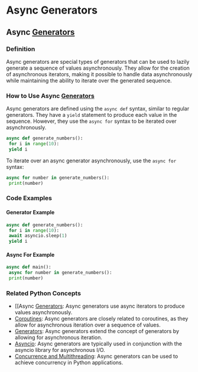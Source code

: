 # Async Generators 
## Async [Generators](./../generators/)

### Definition

Async generators are special types of generators that can be used to lazily generate a sequence of values asynchronously. They allow for the creation of asynchronous iterators, making it possible to handle data asynchronously while maintaining the ability to iterate over the generated sequence.

### How to Use Async [Generators](./../generators/)

Async generators are defined using the `async def` syntax, similar to regular generators. They have a `yield` statement to produce each value in the sequence. However, they use the `async for` syntax to be iterated over asynchronously.

```python
async def generate_numbers():
 for i in range(10):
 yield i
```

To iterate over an async generator asynchronously, use the `async for` syntax:

```python
async for number in generate_numbers():
 print(number)
```

### Code Examples

#### Generator Example

```python
async def generate_numbers():
 for i in range(10):
 await asyncio.sleep(1)
 yield i
```

#### Async For Example

```python
async def main():
 async for number in generate_numbers():
 print(number)
```

### Related Python Concepts

- [[Async [Generators](./../generators/): Async generators use async iterators to produce values asynchronously.
- [Coroutines](./../coroutines/): Async generators are closely related to coroutines, as they allow for asynchronous iteration over a sequence of values.
- [Generators](./../generators/): Async generators extend the concept of generators by allowing for asynchronous iteration.
- [Asyncio](./../asyncio/): Async generators are typically used in conjunction with the asyncio library for asynchronous I/O.
- [Concurrence and Multithreading](./../concurrence-and-multithreading/): Async generators can be used to achieve concurrency in Python applications.